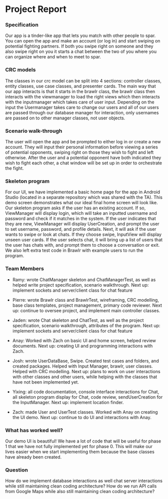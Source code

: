 ﻿# Project Report
### Specification
Our app is a tinder-like app that lets you match with other people to spar. You can open the app and make an account (or log in) and start swiping on potential fighting partners. If both you swipe right on someone and they also swipe right on you it starts a chat between the two of you where you can organize where and when to meet to spar.
### CRC models
The classes in our crc model can be split into 4 sections: controller classes, entity classes, use case classes, and presenter cards. The main way that our app interacts is that it starts in the brawlr class, the brawlr class then interacts with the viewmanager to load the right views which then interacts with the inputmanager which takes care of user input. Depending on the input the Usermanager takes care to change our users and all of our users are passed through our database manager for interaction, only usernames are passed on to other manager classes, not user objects.
### Scenario walk-through
The user will open the app and be prompted to either log in or create a new account. They will input their personal information before viewing a series of potential opponents, swiping right on those they wish to fight and left otherwise. After the user and a potential opponent have both indicated they wish to fight each other, a chat window will be set up in order to orchestrate the fight.

### Skeleton program
For our UI, we have implemented a basic home page for the app in Android Studio (located in a separate repository which was shared with the TA). This demo screen demonstrates what our ideal final home screen will look like. Our skeleton program asks if the user has an existing account. If so, ViewManager will display login, which will take an inputted username and password and check if it matches in the system. If the user indicates that they are new, ViewManager will display UserCreation, and prompt the user to set username, password, and profile details. Next, it will ask if the user wants to swipe or look at chats. If they choose swipe, InputView will display unseen user cards. If the user selects chat, it will bring up a list of users that the user has chats with, and prompt them to choose a conversation or exit.
We also left extra test code in Brawlr with example users to run the program.

### Team Members

 - Ramy: wrote ChatManager skeleton and ChatManagerTest, as well as helped write project specification, scenario walkthrough. Next up: implement sockets and server/client class for chat feature
    
-   Pierre: wrote Brawlr class and BrawlrTest, wireframing, CRC modelling, base class templates, project management, primary code reviewer. Next up: continue to oversee project, and implement main controller classes.
    
-   Jaden: wrote Chat skeleton and ChatTest, as well as the project specification, scenario walkthrough, attributes of the program. Next up: implement sockets and server/client class for chat feature
    
-   Anay: Worked with Zach on basic UI and home screen, helped review documents. Next up: creating UI and programming interactions with Zach.
    
-   Josh: wrote UserDataBase, Swipe. Created test cases and folders, and created packages. Helped with Input Manager, brawlr, user classes. Helped with CRC modelling. Next up: plans to work on user interactions with other classes and other users, while helping with the classes that have not been implemented yet.
    
-   Yixing: all code documentation, console interface interactions for Chat, all skeleton program display for Chat, code review, sendUserCreation for the InputManager. Next up: implement location finder.
    
-   Zach: made User and UserTest classes. Worked with Anay on creating the UI demo. Next up: continue to do UI and interactions with Anay.
 
### What has worked well?
Our demo UI is beautiful! We have a lot of code that will be useful for phase 1 that we have not fully implemented yet for phase 0. This will make our lives easier when we start implementing them because the base classes have already been created.

### Question
How do we implement database interactions as well chat server interactions while still maintaining clean coding architecture? How do we run API calls from Google Maps while also still maintaining clean coding architecture?
